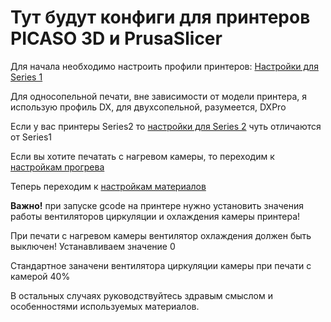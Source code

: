 # Тут будут конфиги для принтеров PICASO 3D и PrusaSlicer

Для начала необходимо настроить профили принтеров:
[Настройки для Series 1](Series_1.md)

Для односопельной печати, вне зависимости от модели принтера, я использую профиль DX, для двухсопельной, разумеется, DXPro

Если у вас принтеры Series2 то [настройки для Series 2](Series_2.md) чуть отличаются от Series1

Если вы хотите печатать с нагревом камеры, то переходим к [настройкам прогрева](Series_2_CH.md)

Теперь переходим к [настройкам материалов](Materials.md)



**Важно!** при запуске gcode на принтере нужно установить значения работы вентиляторов циркуляции и охлаждения камеры принтера!

При печати с нагревом камеры вентилятор охлаждения должен быть выключен! Устанавливаем значение 0

Стандартное заначени вентилятора циркуляции камеры при печати с камерой 40%

В остальных случаях руководствуйтесь здравым смыслом и особенностями используемых материалов.